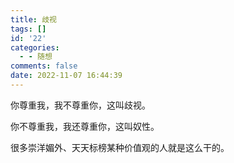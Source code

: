 ```yaml
---
title: 歧视
tags: []
id: '22'
categories:
  - - 随想
comments: false
date: 2022-11-07 16:44:39
---
```


你尊重我，我不尊重你，这叫歧视。

你不尊重我，我还尊重你，这叫奴性。

很多崇洋媚外、天天标榜某种价值观的人就是这么干的。